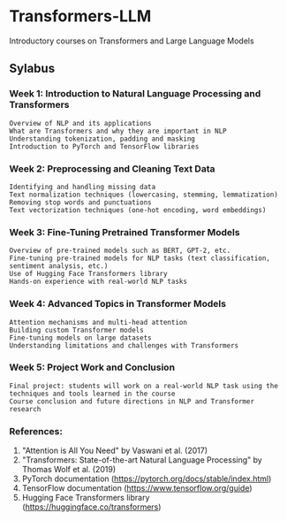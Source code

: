 # Transformers-LLM
Introductory courses on Transformers and Large Language Models

## Sylabus
### Week 1: Introduction to Natural Language Processing and Transformers

    Overview of NLP and its applications
    What are Transformers and why they are important in NLP
    Understanding tokenization, padding and masking
    Introduction to PyTorch and TensorFlow libraries

### Week 2: Preprocessing and Cleaning Text Data

    Identifying and handling missing data
    Text normalization techniques (lowercasing, stemming, lemmatization)
    Removing stop words and punctuations
    Text vectorization techniques (one-hot encoding, word embeddings)

### Week 3: Fine-Tuning Pretrained Transformer Models

    Overview of pre-trained models such as BERT, GPT-2, etc.
    Fine-tuning pre-trained models for NLP tasks (text classification, sentiment analysis, etc.)
    Use of Hugging Face Transformers library
    Hands-on experience with real-world NLP tasks

### Week 4: Advanced Topics in Transformer Models

    Attention mechanisms and multi-head attention
    Building custom Transformer models
    Fine-tuning models on large datasets
    Understanding limitations and challenges with Transformers

### Week 5: Project Work and Conclusion

    Final project: students will work on a real-world NLP task using the techniques and tools learned in the course
    Course conclusion and future directions in NLP and Transformer research

### References:

1. "Attention is All You Need" by Vaswani et al. (2017)
1. "Transformers: State-of-the-art Natural Language Processing" by Thomas Wolf et al. (2019)
1. PyTorch documentation (https://pytorch.org/docs/stable/index.html)
1. TensorFlow documentation (https://www.tensorflow.org/guide)
1. Hugging Face Transformers library (https://huggingface.co/transformers)
